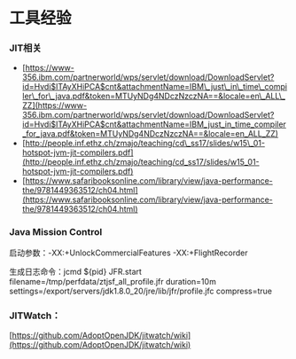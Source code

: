 # 工具经验



### JIT相关

* [https://www-356.ibm.com/partnerworld/wps/servlet/download/DownloadServlet?id=Hvdi$ITAyXHiPCA$cnt&attachmentName=IBM\_just\_in\_time\_compiler\_for\_java.pdf&token=MTUyNDg4NDczNzczNA==&locale=en\_ALL\_ZZ](https://www-356.ibm.com/partnerworld/wps/servlet/download/DownloadServlet?id=Hvdi$ITAyXHiPCA$cnt&attachmentName=IBM_just_in_time_compiler_for_java.pdf&token=MTUyNDg4NDczNzczNA==&locale=en_ALL_ZZ)
* [http://people.inf.ethz.ch/zmajo/teaching/cd\_ss17/slides/w15\_01-hotspot-jvm-jit-compilers.pdf](http://people.inf.ethz.ch/zmajo/teaching/cd_ss17/slides/w15_01-hotspot-jvm-jit-compilers.pdf)
* [https://www.safaribooksonline.com/library/view/java-performance-the/9781449363512/ch04.html](https://www.safaribooksonline.com/library/view/java-performance-the/9781449363512/ch04.html)

### Java Mission Control

启动参数：-XX:+UnlockCommercialFeatures -XX:+FlightRecorder

生成日志命令：jcmd ${pid} JFR.start filename=/tmp/perfdata/ztjsf\_all\_profile.jfr duration=10m settings=/export/servers/jdk1.8.0\_20/jre/lib/jfr/profile.jfc compress=true

### JITWatch：

[https://github.com/AdoptOpenJDK/jitwatch/wiki](https://github.com/AdoptOpenJDK/jitwatch/wiki)

